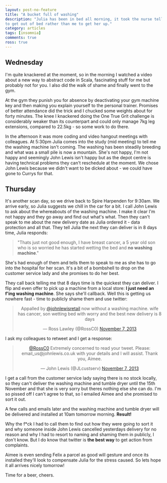 ```yaml
---
layout: post-no-feature
title: "A bucket full of washing"
description: "Julia has been in bed all morning, it took the nurse telling her
to get out of bed rather than me to get her up."
category: articles
tags: [insomnia]
comments: true
ross: true
---
```


## Wednesday

I'm quite knackered at the moment, so in the morning I watched a video about
a new way to abstract code in Scala, fascinating stuff for me but probably not for you.
I also did the walk of shame and finally went to the gym.

At the gym they punish you for absence by deactivating your gym machine key
and then making you explain yourself to the personal trainer.  Promises of better
attendance did the trick and I chucked some weights about for forty minutes.
The knee I knackered doing the One True Grit challenge is considerably weaker
than its counterpart and could only manage 7kg leg extensions, compared to
22.5kg - so some work to do there.

In the afternoon it was more coding and video hangout meetings with colleagues.
At 5:30pm Julia comes into the study (mid meeting) to tell me the washing machine
isn't coming. The washing has been steadily breeding and what was a small pile
is now a mountain.  She's not happy, I'm not happy and seemingly John Lewis isn't
happy but as the depot centre is having technical problems they can't reschedule
at the moment. We chose John Lewis because we didn't want to be dicked about -
we could have gone to Currys for that.

## Thursday

It's another scan day, so we drive back to Spire Harpenden for 9:30am.  We arrive early, so
Julia suggests we chill in the car for a bit. I call John Lewis to ask about
the whereabouts of the washing machine. I make
it clear I'm not happy and they go away and find out what's what.  Then they can't
speak to me about the new delivery date as Julia ordered it - data protection
and all that. They tell Julia the next they can deliver is in 8 days time, Julia
responds:

> "Thats just not good enough, I have breast cancer, a 5 year old son who is
> so worried he has started wetting the bed and **no washing machine**."

She's had enough of them and tells them to speak to me as she has to go into the
hospital for her scan. It's a bit of a bombshell to drop on the customer service
lady and she promises to do her best.

They call back telling me that 8 days time is the quickest they can deliver. I
flip and even offer to pick up a machine from a local store:
**I just need an f'ing washing machine**. She says she'll callback.
Well this is getting us nowhere fast - time to publicly shame them and use twitter:

<blockquote class="twitter-tweet" align="center"><p>Appalled by <a href="https://twitter.com/johnlewisretail">@johnlewisretail</a> now without a washing machine. wife has cancer, son wetting bed with worry and the best new delivery is 8 days</p>&mdash; Ross Lawley (@RossC0) <a href="https://twitter.com/RossC0/statuses/398385647305887744">November 7, 2013</a></blockquote>
<script async src="//platform.twitter.com/widgets.js" charset="utf-8"></script>

I ask my colleagues to retweet and I get a response:

<blockquote class="twitter-tweet" align="center" data-conversation="none"><p><a href="https://twitter.com/RossC0">@RossC0</a> Extremely concerned to read your tweet. Please: email_us@johnlewis.co.uk with your details and I will assist. Thank you, Aimee.</p>&mdash; John Lewis (@JLcustserv) <a href="https://twitter.com/JLcustserv/statuses/398387106839408640">November 7, 2013</a></blockquote>
<script async src="//platform.twitter.com/widgets.js" charset="utf-8"></script>

I get a call from the customer service lady saying there is no stock locally, so
they can't deliver the washing machine and tumble dryer until the 15th November
and that she is very sorry but theres nothing else she can do.
I'm so pissed off I can't agree to that, so I emailed Aimee and she promised to
sort it out.

A few calls and emails later and the
washing machine and tumble dryer will be delivered and installed at 10am tomorrow
morning. **Result!**

Why the f\*ck I had to call them to find out how they were
going to sort it and why someone inside John Lewis cancelled
yesterdays delivery for no reason and why I had to resort to naming and shaming
them in publicly, I don't know.  But I do know that twitter is **the
best way** to get action from complaints.

Aimee is even sending Felix a parcel as good will gesture and once its installed
they'll look to compensate Julia for the stress caused. So lets hope it all
arrives nicely tomorrow!

Time for a beer, cheers.
